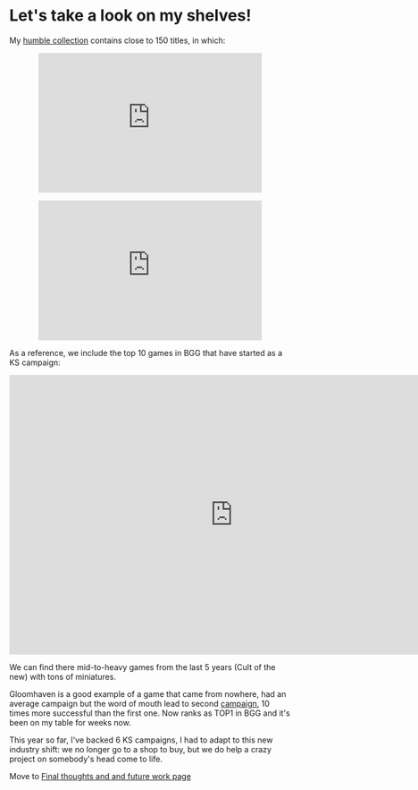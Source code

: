 
# Let's take a look on my shelves!

My [humble collection](https://boardgamegeek.com/collection/user/bbol24?own=1&subtype=boardgame&ff=1) contains close to 150 titles, in which:

<p align="center">
<iframe
  src="https://dcl.dev.looker.com/embed/looks/882"
  width="400"
  height="250"
   frameborder='0'>
</iframe></p>

<p align="center">
<iframe
  src="https://dcl.dev.looker.com/embed/looks/883"
  width="400"
  height="250"
   frameborder='0'>
</iframe></p>

As a reference, we include the top 10 games in BGG that have started as a KS campaign:

<p align="center">
<iframe
  src="https://dcl.dev.looker.com/embed/looks/924"
  width="800"
  height="500"
   frameborder='0'>
</iframe></p>

We can find there mid-to-heavy games from the last 5 years (Cult of the new) with tons of miniatures.

Gloomhaven is a good example of a game that came from nowhere, had an average campaign but the word of mouth lead to second [campaign](https://www.kickstarter.com/projects/1350948450/gloomhaven-second-printing), 10 times more successful than the first one. Now ranks as TOP1 in BGG and it's been on my table for weeks now.

This year so far, I've backed 6 KS campaigns, I had to adapt to this new industry shift: we no longer go to a shop to buy, but we do help a crazy project on somebody's head come to life.

Move to [Final thoughts and and future work page](https://diegocamlooker.github.io/Kickstarter/final)
